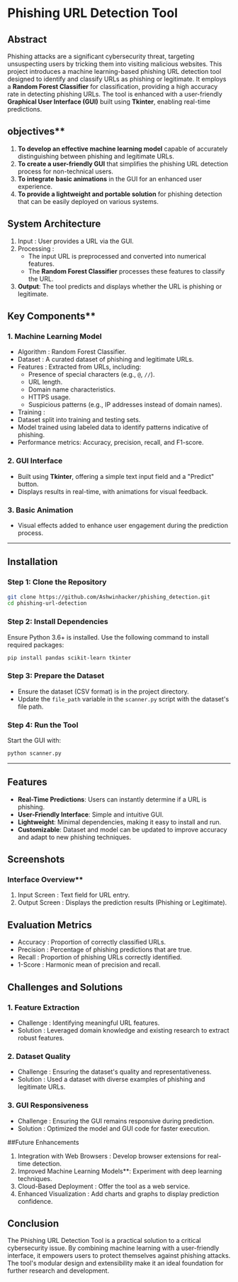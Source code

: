 
# Phishing URL Detection Tool

## Abstract

Phishing attacks are a significant cybersecurity threat, targeting unsuspecting users by tricking them into visiting malicious websites. This project introduces a machine learning-based phishing URL detection tool designed to identify and classify URLs as phishing or legitimate. It employs a **Random Forest Classifier** for classification, providing a high accuracy rate in detecting phishing URLs. The tool is enhanced with a user-friendly **Graphical User Interface (GUI)** built using **Tkinter**, enabling real-time predictions.



## objectives**

1. **To develop an effective machine learning model**  capable of accurately distinguishing between phishing and legitimate URLs.
2. **To create a user-friendly GUI** that simplifies the phishing URL detection process for non-technical users.
3. **To integrate basic animations** in the GUI for an enhanced user experience.
4. **To provide a lightweight and portable solution** for phishing detection that can be easily deployed on various systems.



## System Architecture

1. Input : User provides a URL via the GUI.
2. Processing :
   - The input URL is preprocessed and converted into numerical features.
   - The **Random Forest Classifier** processes these features to classify the URL.
3. **Output**: The tool predicts and displays whether the URL is phishing or legitimate.



## Key Components**

### 1. Machine Learning Model
- Algorithm : Random Forest Classifier.
- Dataset : A curated dataset of phishing and legitimate URLs.
- Features : Extracted from URLs, including:
  - Presence of special characters (e.g., `@`, `//`).
  - URL length.
  - Domain name characteristics.
  - HTTPS usage.
  - Suspicious patterns (e.g., IP addresses instead of domain names).
-  Training :
  - Dataset split into training and testing sets.
  - Model trained using labeled data to identify patterns indicative of phishing.
  - Performance metrics: Accuracy, precision, recall, and F1-score.

###  2. GUI Interface
- Built using **Tkinter**, offering a simple text input field and a "Predict" button.
- Displays results in real-time, with animations for visual feedback.

### 3. Basic Animation
- Visual effects added to enhance user engagement during the prediction process.

---

##  Installation

###  Step 1: Clone the Repository
```bash
git clone https://github.com/Ashwinhacker/phishing_detection.git
cd phishing-url-detection
```

###  Step 2: Install Dependencies
Ensure Python 3.6+ is installed. Use the following command to install required packages:
```bash
pip install pandas scikit-learn tkinter
```

### Step 3: Prepare the Dataset
- Ensure the dataset (CSV format) is in the project directory.
- Update the `file_path` variable in the `scanner.py` script with the dataset's file path.

### Step 4: Run the Tool
Start the GUI with:
```bash
python scanner.py
```

---

## Features

- **Real-Time Predictions**: Users can instantly determine if a URL is phishing.
- **User-Friendly Interface**: Simple and intuitive GUI.
- **Lightweight**: Minimal dependencies, making it easy to install and run.
- **Customizable**: Dataset and model can be updated to improve accuracy and adapt to new phishing techniques.



## Screenshots

### Interface Overview**
1.  Input Screen : Text field for URL entry.
2.  Output Screen : Displays the prediction results (Phishing or Legitimate).


##  Evaluation Metrics 

-  Accuracy : Proportion of correctly classified URLs.
-  Precision : Percentage of phishing predictions that are true.
-  Recall : Proportion of phishing URLs correctly identified.
-  1-Score : Harmonic mean of precision and recall.


## Challenges and Solutions

### 1. Feature Extraction
-  Challenge : Identifying meaningful URL features.
-  Solution : Leveraged domain knowledge and existing research to extract robust features.

###  2. Dataset Quality
-  Challenge : Ensuring the dataset's quality and representativeness.
-  Solution : Used a dataset with diverse examples of phishing and legitimate URLs.

###  3. GUI Responsiveness 
-  Challenge : Ensuring the GUI remains responsive during prediction.
-  Solution : Optimized the model and GUI code for faster execution.


##Future Enhancements

1.  Integration with Web Browsers : Develop browser extensions for real-time detection.
2.  Improved Machine Learning Models**: Experiment with deep learning techniques.
3.  Cloud-Based Deployment : Offer the tool as a web service.
4.  Enhanced Visualization : Add charts and graphs to display prediction confidence.



## Conclusion

The Phishing URL Detection Tool is a practical solution to a critical cybersecurity issue. By combining machine learning with a user-friendly interface, it empowers users to protect themselves against phishing attacks. The tool's modular design and extensibility make it an ideal foundation for further research and development.

